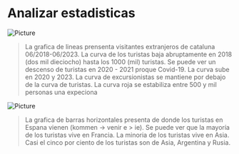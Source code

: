 #  Analizar estadisticas 

![Picture](https://cdn.discordapp.com/attachments/1139161006761857024/1145262234914799646/BztcKKUlrzWAAAAAElFTkSuQmCC.png)

> La grafica de lineas prensenta visitantes extranjeros de cataluna 06/2018-06/2023.
La curva de los turistas baja abruptamente en 2018  (dos mil dieciocho) hasta los 1000 (mil) turistas. Se puede ver un descenso de turistas en 2020 - 2021 proque Covid-19. La curva sube en 2020 y 2023. La curva de excursionistas se mantiene por debajo de la curva de turistas. La curva roja se estabiliza entre 500 y mil personas una expeciona


![Picture](https://cdn.discordapp.com/attachments/1139161006761857024/1145262250823782542/8Pb2MSGrOo6oAAAAASUVORK5CYII.png)

> La grafica de barras horizontales presenta de donde los turistas en Espana vienen (kommen -> venir e > ie). Se puede ver que la mayoría de los turistas vive en Francia. La minoria de los turistas vive en Asia. Casi el cinco por ciento de los turistas son de Asia, Argentina y Rusia. 
